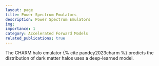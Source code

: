 ```yaml
---
layout: page
title: Power Spectrum Emulators
description: Power Spectrum Emulators
img:
importance: 1
category: Accelerated Forward Models
related_publications: true
---
```


The CHARM halo emulator {% cite pandey2023charm %} predicts the distribution of dark matter halos uses a deep-learned model.
